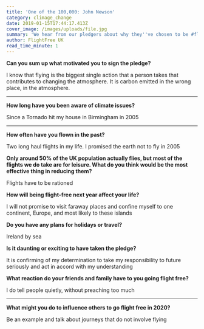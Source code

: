```yaml
---
title: 'One of the 100,000: John Newson'
category: climage_change
date: 2019-01-15T17:44:17.413Z
cover_image: /images/uploads/file.jpg
summary: 'We hear from our pledgers about why they''ve chosen to be #flightfree in 2020'
author: FlightFree UK
read_time_minute: 1
---
```

**Can you sum up what motivated you to sign the pledge?**  



I know that flying is the biggest single action that a person takes that contributes to changing the atmosphere. It is carbon emitted in the wrong place, in the atmosphere.

****

**How long have you been aware of climate issues?** 



Since a Tornado hit my house in Birmingham in 2005

****

**How often have you flown in the past?** 



Two long haul flights in my life. I promised the earth not to fly in 2005



**Only around 50% of the UK population actually flies, but most of the flights we do take are for leisure. What do you think would be the most effective thing in reducing them?** 



Flights have to be rationed



**How will being flight-free next year affect your life?** 

I will not promise to visit faraway places and confine myself to one continent, Europe, and most likely to these islands 



**Do you have any plans for holidays or travel?** 



Ireland by sea



**Is it daunting or exciting to have taken the pledge?** 



It is confirming of my determination to take my responsibility to future seriously and act in accord with my understanding



**What reaction do your friends and family have to you going flight free?**  



I do tell people quietly, without preaching too much

****

**What might you do to influence others to go flight free in 2020?** 



Be an example and talk about journeys that do not involve flying

